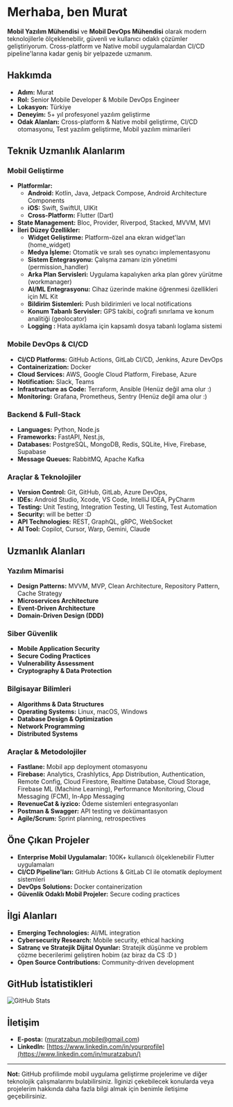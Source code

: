 # Merhaba, ben Murat

**Mobil Yazılım Mühendisi** ve **Mobil DevOps Mühendisi** olarak modern teknolojilerle ölçeklenebilir, güvenli ve kullanıcı odaklı çözümler geliştiriyorum. Cross-platform ve Native mobil uygulamalardan CI/CD pipeline'larına kadar geniş bir yelpazede uzmanım.

## Hakkımda

- **Adım:** Murat
- **Rol:** Senior Mobile Developer & Mobile DevOps Engineer
- **Lokasyon:** Türkiye
- **Deneyim:** 5+ yıl profesyonel yazılım geliştirme
- **Odak Alanları:** Cross-platform & Native mobil geliştirme, CI/CD otomasyonu, Test yazılım geliştirme, Mobil yazılım mimarileri 

## Teknik Uzmanlık Alanlarım

### **Mobil Geliştirme**
- **Platformlar:** 
  - **Android:** Kotlin, Java, Jetpack Compose, Android Architecture Components
  - **iOS:** Swift, SwiftUI, UIKit
  - **Cross-Platform:** Flutter (Dart)
- **State Management:** Bloc, Provider, Riverpod, Stacked, MVVM, MVI
- **İleri Düzey Özellikler:**
  - **Widget Geliştirme:** Platform-özel ana ekran widget'ları (home_widget)
  - **Medya İşleme:** Otomatik ve sıralı ses oynatıcı implementasyonu
  - **Sistem Entegrasyonu:** Çalışma zamanı izin yönetimi (permission_handler)
  - **Arka Plan Servisleri:** Uygulama kapalıyken arka plan görev yürütme (workmanager)
  - **AI/ML Entegrasyonu:** Cihaz üzerinde makine öğrenmesi özellikleri için ML Kit
  - **Bildirim Sistemleri:** Push bildirimleri ve local notifications
  - **Konum Tabanlı Servisler:** GPS takibi, coğrafi sınırlama ve konum analitiği (geolocator)
  - **Logging :** Hata ayıklama için kapsamlı dosya tabanlı loglama sistemi

### **Mobile DevOps & CI/CD**
- **CI/CD Platforms:** GitHub Actions, GitLab CI/CD, Jenkins, Azure DevOps
- **Containerization:** Docker
- **Cloud Services:** AWS, Google Cloud Platform, Firebase, Azure
- **Notification:** Slack, Teams
- **Infrastructure as Code:** Terraform, Ansible (Henüz değil ama olur :)
- **Monitoring:** Grafana, Prometheus, Sentry (Henüz değil ama olur :)

### **Backend & Full-Stack**
- **Languages:** Python, Node.js
- **Frameworks:** FastAPI, Nest.js,
- **Databases:** PostgreSQL, MongoDB, Redis, SQLite, Hive, Firebase, Supabase
- **Message Queues:** RabbitMQ, Apache Kafka

### **Araçlar & Teknolojiler**
- **Version Control:** Git, GitHub, GitLab, Azure DevOps, 
- **IDEs:** Android Studio, Xcode, VS Code, IntelliJ IDEA, PyCharm
- **Testing:** Unit Testing, Integration Testing, UI Testing, Test Automation
- **Security:** will be better :D
- **API Technologies:** REST, GraphQL, gRPC, WebSocket
- **AI Tool:** Copilot, Cursor, Warp, Gemini, Claude

## Uzmanlık Alanları

### **Yazılım Mimarisi**
- **Design Patterns:** MVVM, MVP, Clean Architecture, Repository Pattern, Cache Strategy
- **Microservices Architecture**
- **Event-Driven Architecture**
- **Domain-Driven Design (DDD)**

### **Siber Güvenlik**
- **Mobile Application Security**
- **Secure Coding Practices**
- **Vulnerability Assessment**
- **Cryptography & Data Protection**

### **Bilgisayar Bilimleri**
- **Algorithms & Data Structures**
- **Operating Systems:** Linux, macOS, Windows
- **Database Design & Optimization**
- **Network Programming**
- **Distributed Systems**

### **Araçlar & Metodolojiler**
- **Fastlane:** Mobil app deployment otomasyonu
- **Firebase:** Analytics, Crashlytics, App Distribution, Authentication, Remote Config, Cloud Firestore, Realtime Database, Cloud Storage, Firebase ML (Machine Learning), Performance Monitoring, Cloud Messaging (FCM), In-App Messaging
- **RevenueCat & iyzico:** Ödeme sistemleri entegrasyonları
- **Postman & Swagger:** API testing ve dokümantasyon
- **Agile/Scrum:** Sprint planning, retrospectives

## Öne Çıkan Projeler

- **Enterprise Mobil Uygulamalar:** 100K+ kullanıcılı ölçeklenebilir Flutter uygulamaları
- **CI/CD Pipeline'ları:** GitHub Actions & GitLab CI ile otomatik deployment sistemleri
- **DevOps Solutions:** Docker containerization
- **Güvenlik Odaklı Mobil Projeler:** Secure coding practices

## İlgi Alanları

- **Emerging Technologies:** AI/ML integration 
- **Cybersecurity Research:** Mobile security, ethical hacking
- **Satranç ve Stratejik Dijital Oyunlar:** Stratejik düşünme ve problem çözme becerilerimi geliştiren hobim (az biraz da CS :D )
- **Open Source Contributions:** Community-driven development

## GitHub İstatistikleri

![GitHub Stats](https://github-readme-stats.vercel.app/api?username=JamEvolution&show_icons=true&theme=radical)

## İletişim

- **E-posta:** (muratzabun.mobile@gmail.com)
- **LinkedIn:** [https://www.linkedin.com/in/yourprofile](https://www.linkedin.com/in/muratzabun/)

---

**Not:** GitHub profilimde mobil uygulama geliştirme projelerime ve diğer teknolojik çalışmalarımı bulabilirsiniz. İlginizi çekebilecek konularda veya projelerim hakkında daha fazla bilgi almak için benimle iletişime geçebilirsiniz.
